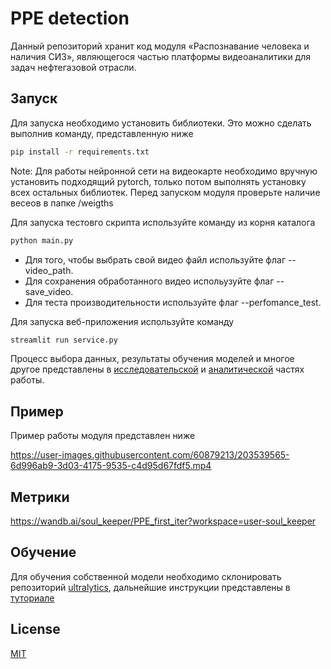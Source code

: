 # PPE detection
 
Данный репозиторий хранит код модуля «Распознавание человека и наличия СИЗ», являющегося частью платформы видеоаналитики для задач нефтегазовой отрасли.

## Запуск
Для запуска необходимо установить библиотеки. Это можно сделать выполнив команду, представленную ниже
```bash
pip install -r requirements.txt
```
Note: Для работы нейронной сети на видеокарте необходимо вручную установить подходящий pytorch, только потом выполнять установку всех остальных библиотек.
Перед запуском модуля проверьте наличие весеов в папке /weigths

Для запуска тестовго скрипта используйте команду из корня каталога
```bash
python main.py
```
- Для того, чтобы выбрать свой видео файл используйте флаг --video_path.
- Для сохранения обработанного видео испольузуйте флаг --save_video.
- Для теста производительности используйте флаг --perfomance_test.

Для запуска веб-приложения используйте команду 
```bash
streamlit run service.py
```

Процесс выбора данных, результаты обучения моделей и многое другое представлены в [исследовательской](https://github.com/Soul-Keeper/PPE-detection/blob/main/исследовательская%20часть.docx) и [аналитической](https://github.com/Soul-Keeper/PPE-detection/blob/main/аналитическая%20часть.docx) частях работы.

## Пример
Пример работы модуля представлен ниже


https://user-images.githubusercontent.com/60879213/203539565-6d996ab9-3d03-4175-9535-c4d95d67fdf5.mp4


## Метрики 
https://wandb.ai/soul_keeper/PPE_first_iter?workspace=user-soul_keeper

## Обучение
Для обучения собственной модели необходимо склонировать репозиторий [ultralytics](https://github.com/ultralytics/yolov5/blob/master), дальнейшие инструкции представлены в [туториале](https://github.com/ultralytics/yolov5/wiki/Train-Custom-Data)

## License
[MIT](https://choosealicense.com/licenses/mit/)
